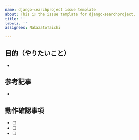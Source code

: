 ```yaml
---
name: django-searchproject issue template
about: This is the issue template for django-searchproject.
title: ''
labels: ''
assignees: NakazatoTaichi

---
```


## 目的（やりたいこと）
-

## 参考記事
-

## 動作確認事項
- [ ]
- [ ]
- [ ]
